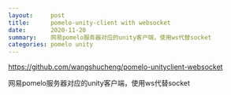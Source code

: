 ```yaml
---
layout:     post
title:      pomelo-unity-client with websocket
date:       2020-11-20
summary:    网易pomelo服务器对应的unity客户端，使用ws代替socket
categories: pomelo unity
---
```


https://github.com/wangshucheng/pomelo-unityclient-websocket

网易pomelo服务器对应的unity客户端，使用ws代替socket